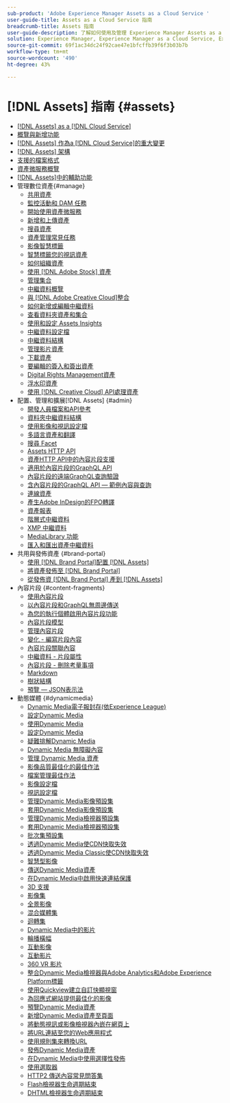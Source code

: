 ```yaml
---
sub-product: 'Adobe Experience Manager Assets as a Cloud Service '
user-guide-title: Assets as a Cloud Service 指南
breadcrumb-title: Assets 指南
user-guide-description: 了解如何使用及管理 Experience Manager Assets as a Cloud Service。
solution: Experience Manager, Experience Manager as a Cloud Service, Experience Manager Assets
source-git-commit: 69f1ac34dc24f92cae47e1bfcffb39f6f3b03b7b
workflow-type: tm+mt
source-wordcount: '490'
ht-degree: 43%

---
```



# [!DNL Assets] 指南 {#assets}

+ [[!DNL Assets] as a [!DNL Cloud Service]](/help/assets/home.md)
+ [概覽與新增功能](overview.md)
+ [ [!DNL Assets] 作為a [!DNL Cloud Service]的重大變更](assets-cloud-changes.md)
+ [[!DNL Assets] 架構](architecture.md)
+ [支援的檔案格式](file-format-support.md)
+ [資產微服務概覽](asset-microservices-overview.md)
+ [ [!DNL Assets]中的輔助功能](accessibility.md)
+ 管理數位資產{#manage}
   + [共用資產](share-assets.md)
   + [監控活動和 DAM 任務](assets-activity-history.md)
   + [開始使用資產微服務](asset-microservices-configure-and-use.md)
   + [新增和上傳資產](add-assets.md)
   + [搜尋資產](search-assets.md)
   + [資產管理常見任務](manage-digital-assets.md)
   + [影像智慧標籤](smart-tags.md)
   + [智慧標籤您的視訊資產](smart-tags-video-assets.md)
   + [如何組織資產](organize-assets.md)
   + [使用 [!DNL Adobe Stock] 資產](aem-assets-adobe-stock.md)
   + [管理集合](manage-collections.md)
   + [中繼資料概覽](manage-metadata.md)
   + [與 [!DNL Adobe Creative Cloud]整合](aem-cc-integration-best-practices.md)
   + [如何新增或編輯中繼資料](meta-edit.md)
   + [查看資料夾資產和集合](bulk-approval.md)
   + [使用和設定 Assets Insights](assets-insights.md)
   + [中繼資料設定檔](metadata-profiles.md)
   + [中繼資料結構](metadata-schemas.md)
   + [管理影片資產](manage-video-assets.md)
   + [下載資產](download-assets-from-aem.md)
   + [要編輯的簽入和簽出資產](check-out-and-submit-assets.md)
   + [Digital Rights Management資產](drm.md)
   + [浮水印資產](watermark-assets.md)
   + [使用 [!DNL Creative Cloud] API處理資產](cc-api-integration.md)
+ 配置、管理和擴展[!DNL Assets] {#admin}
   + [開發人員檔案和API參考](developer-reference-material-apis.md)
   + [資料夾中繼資料結構](folder-metadata-schema.md)
   + [使用影像和視訊設定檔](/help/assets/dynamic-media/about-image-video-profiles.md)
   + [多語言資產和翻譯](translate-assets.md)
   + [搜尋 Facet](search-facets.md)
   + [Assets HTTP API](mac-api-assets.md)
   + [資產HTTP API中的內容片段支援](content-fragments/assets-api-content-fragments.md)
   + [適用於內容片段的GraphQL API](content-fragments/graphql-api-content-fragments.md)
   + [內容片段的遠端GraphQL查詢驗證](content-fragments/graphql-authentication-content-fragments.md)
   + [含內容片段的GraphQL API — 範例內容與查詢](/help/assets/content-fragments/content-fragments-graphql-samples.md)
   + [連線資產](use-assets-across-connected-assets-instances.md)
   + [產生Adobe InDesign的FPO轉譯](configure-fpo-renditions.md)
   + [資產報表](asset-reports.md)
   + [階層式中繼資料](cascading-metadata.md)
   + [XMP 中繼資料](xmp-metadata.md)
   + [MediaLibrary 功能](medialibrary.md)
   + [匯入和匯出資產中繼資料](metadata-import-export.md)
+ 共用與發佈資產 {#brand-portal}
   + [使用 [!DNL Brand Portal]配置 [!DNL Assets] ](configure-aem-assets-with-brand-portal.md)
   + [將資產發佈至 [!DNL Brand Portal]](publish-to-brand-portal.md)
   + [從發佈資 [!DNL Brand Portal] 產到 [!DNL Assets]](https://experienceleague.adobe.com/docs/experience-manager-brand-portal/using/asset-sourcing-in-brand-portal/brand-portal-asset-sourcing.html?lang=en)
+ 內容片段 {#content-fragments}
   + [使用內容片段](content-fragments/content-fragments.md)
   + [以內容片段和GraphQL無周邊傳送](content-fragments/content-fragments-graphql.md)
   + [為您的執行個體啟用內容片段功能](content-fragments/content-fragments-configuration-browser.md)
   + [內容片段模型](content-fragments/content-fragments-models.md)
   + [管理內容片段](content-fragments/content-fragments-managing.md)
   + [變化 - 編寫片段內容](content-fragments/content-fragments-variations.md)
   + [內容片段關聯內容](content-fragments/content-fragments-assoc-content.md)
   + [中繼資料 - 片段屬性](content-fragments/content-fragments-metadata.md)
   + [內容片段 - 刪除考量事項](content-fragments/content-fragments-delete.md)
   + [Markdown](content-fragments/content-fragments-markdown.md)
   + [樹狀結構](/help/assets/content-fragments/content-fragments-structure-tree.md)
   + [預覽 — JSON表示法](/help/assets/content-fragments/content-fragments-json-preview.md)
+ 動態媒體 {#dynamicmedia}
   + [Dynamic Media電子報封存(依Experience League)](dynamic-media/dynamic-media-newsletter.md)
   + [設定Dynamic Media](dynamic-media/administering-dynamic-media.md)
   + [使用Dynamic Media](dynamic-media/dynamic-media.md)
   + [設定Dynamic Media](dynamic-media/config-dm.md)
   + [疑難排解Dynamic Media](dynamic-media/troubleshoot-dm.md)
   + [Dynamic Media 無障礙內容](dynamic-media/accessibility-dm.md)
   + [管理 Dynamic Media 資產](dynamic-media/managing-assets.md)
   + [影像品質最佳化的最佳作法](dynamic-media/best-practices-for-optimizing-the-quality-of-your-images.md)
   + [檔案管理最佳作法](dynamic-media/best-practices-for-file-management.md)
   + [影像設定檔](dynamic-media/image-profiles.md)
   + [視訊設定檔](dynamic-media/video-profiles.md)
   + [管理Dynamic Media影像預設集](dynamic-media/managing-image-presets.md)
   + [套用Dynamic Media影像預設集](dynamic-media/image-presets.md)
   + [管理Dynamic Media檢視器預設集](dynamic-media/managing-viewer-presets.md)
   + [套用Dynamic Media檢視器預設集](dynamic-media/viewer-presets.md)
   + [批次集預設集](dynamic-media/batch-set-presets-dm.md)
   + [透過Dynamic Media使CDN快取失效](dynamic-media/invalidate-cdn-cache-dynamic-media.md)
   + [透過Dynamic Media Classic使CDN快取失效](dynamic-media/invalidate-cdn-cache-dm-classic.md)
   + [智慧型影像](dynamic-media/imaging-faq.md)
   + [傳送Dynamic Media資產](dynamic-media/delivering-dynamic-media-assets.md)
   + [在Dynamic Media中啟用快速連結保護](dynamic-media/hotlink-protection.md)
   + [3D 支援](dynamic-media/assets-3d.md)
   + [影像集](dynamic-media/image-sets.md)
   + [全景影像](dynamic-media/panoramic-images.md)
   + [混合媒體集](dynamic-media/mixed-media-sets.md)
   + [迴轉集](dynamic-media/spin-sets.md)
   + [Dynamic Media中的影片](dynamic-media/video.md)
   + [輪播橫幅](dynamic-media/carousel-banners.md)
   + [互動影像](dynamic-media/interactive-images.md)
   + [互動影片](dynamic-media/interactive-videos.md)
   + [360 VR 影片](dynamic-media/360-video.md)
   + [整合Dynamic Media檢視器與Adobe Analytics和Adobe Experience Platform標籤](dynamic-media/tags.md)
   + [使用Quickview建立自訂快顯視窗](dynamic-media/custom-pop-ups.md)
   + [為回應式網站提供最佳化的影像](dynamic-media/responsive-site.md)
   + [預覽Dynamic Media資產](dynamic-media/previewing-assets.md)
   + [新增Dynamic Media資產至頁面](dynamic-media/adding-dynamic-media-assets-to-pages.md)
   + [將動態視訊或影像檢視器內嵌在網頁上](dynamic-media/embed-code.md)
   + [將URL連結至您的Web應用程式](dynamic-media/linking-urls-to-yourwebapplication.md)
   + [使用規則集來轉換URL](dynamic-media/using-rulesets-to-transform-urls.md)
   + [發佈Dynamic Media資產](dynamic-media/publishing-dynamicmedia-assets.md)
   + [在Dynamic Media中使用選擇性發佈](dynamic-media/selective-publishing.md)
   + [使用選取器](dynamic-media/working-with-selectors.md)
   + [HTTP2 傳送內容常見問答集](dynamic-media/http2faq.md)
   + [Flash檢視器生命週期結束](dynamic-media/flash-viewers-eol.md)
   + [DHTML檢視器生命週期結束](dynamic-media/dhtml-viewer-endoflifefaqs.md)

